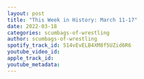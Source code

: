 ```yaml
---
layout: post
title: "This Week in History: March 11-17"
date: 2022-03-18
categories: scumbags-of-wrestling
author: scumbags-of-wrestling
spotify_track_id: 514vEvELB4XM8f5UZid6R6
youtube_video_id: 
apple_track_id: 
youtube_metadata: 
---
```

